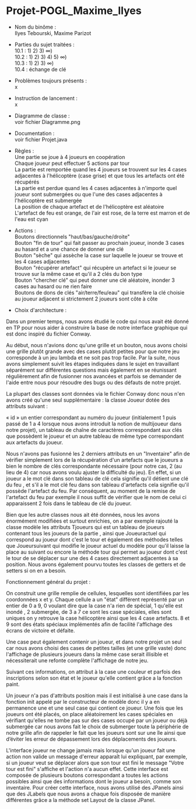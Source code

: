 # Projet-POGL_Maxime_Ilyes

* Nom du binôme : <br/>
Ilyes Tebourski, Maxime Parizot

* Parties du sujet traitées : <br/>
10.1 : 1) 2) 3) ∞) <br/>
10.2 : 1) 2) 3) 4) 5) ∞) <br/>
10.3 : 1) 2) 3) ∞) <br/>
10.4 : échange de clé

* Problèmes toujours présents : <br/>
x <br/>

* Instruction de lancement : <br/>
x <br/>

* Diagramme de classe : <br/>
voir fichier Diagramme.png

* Documentation : <br/>
voir fichier Projet.java

* Règles : <br/>
Une partie se joue à 4 joueurs en coopération <br/>
Chaque joueur peut effectuer 5 actions par tour <br/>
La partie est remportée quand les 4 joueurs se trouvent sur les 4 cases adjacentes à l'hélicoptère (case grise) et que tous les artefacts ont été récupérés <br/>
La partie est perdue quand les 4 cases adjacentes à n'importe quel joueur sont submergées ou que l'une des cases adjacentes à l'hélicoptère est submergée <br/>
La position de chaque artefact et de l'hélicoptère est aléatoire <br/>
L'artefact de feu est orange, de l'air est rose, de la terre est marron et de l'eau est cyan

* Actions : <br/>
Boutons directionnels "haut/bas/gauche/droite" <br/>
Bouton "fin de tour" qui fait passer au prochain joueur, inonde 3 cases au hasard et a une chance de donner une clé <br/>
Bouton "sèche" qui assèche la case sur laquelle le joueur se trouve et les 4 cases adjacentes <br/>
Bouton "récupérer artefact" qui récupère un artefact si le joueur se trouve sur la même case et qu'il a 2 clés du bon type <br/>
Bouton "chercher clé" qui peut donner une clé aléatoire, inonder 3 cases au hasard ou ne rien faire <br/>
Boutons de dons de clés "air/terre/feu/eau" qui transfère la clé choisie au joueur adjacent si strictement 2 joueurs sont côte à côte <br/>

* Choix d'architecture : <br/>

Dans un premier temps, nous avons étudié le code qui nous avait été donné en TP pour nous aider à construire la base de notre interface graphique qui est donc inspiré du fichier Conway.

Au début, nous n'avions donc qu'une grille et un bouton, nous avons choisi une grille plutôt grande avec des cases plutôt petites pour que notre jeu corresponde 
à un jeu lambda et ne soit pas trop facile. Par la suite, nous avons simplement suivit les étapes indiquées dans le sujet en travaillant séparément sur différentes questions mais également en se réunissant régulièrement afin de fusionner nos avancées et parfois se demander de l'aide entre nous pour résoudre des bugs ou des défauts de notre projet.

La plupart des classes sont données via le fichier Conway donc nous n'en avons créé qu'une seul supplémentaire : la classe Joueur dotée des attributs suivant : 

« id » un entier correspondant au numéro du joueur (initialement 1 puis passé de 1 a 4 lorsque nous avons introduit la notion de multijoueur dans notre projet), un tableau de chaîne de caractères correspondant aux clés que possèdent le joueur et un autre tableau de même type correspondant aux artefacts du joueur. 

Nous n'avons pas fusionné les 2 derniers attributs en un "Inventaire" afin de vérifier simplement lors de la récupération d'un artefacts que le joueurs a bien le nombre de clés correspondante nécessaire (pour notre cas, 2 (au lieu de 4) car nous avons voulu ajuster la difficulté du jeu). En effet, si un joueur a le mot clé dans son tableau de clé cela signifie qu'il détient une clé du feu , et s'il a le mot clé feu dans son tableau d'artefacts cela signifie qu'il possède l'artefact du feu. Par 
conséquent, au moment de la remise de l'artefact du feu par exemple il nous suffit de vérifier que le nom de celui ci apparaissent 2 fois dans le tableau de clé du joueur.

Bien que les autre classes nous ait été données, nous les avons énormément modifiées et surtout enrichies, on a par exemple rajouté la classe modèle les attributs Tjoueurs qui est un tableau de joueurs contenant tous les joueurs de la partie , ainsi que Joueuractuel qui correspond au joueur dont c'est le tour et également des méthodes telles que Joueursuivant qui modifie le joueur actuel du modèle pour qu'il laisse la place au suivant ou encore la méthode tour qui permet au joueur dont c'est le tour de se déplacer sur une des 4 cases directement adjacentes à sa position. Nous avons également pourvu toutes les classes de getters et de setters si on en a besoin. 


Fonctionnement général du projet : 

On construit une grille remplie de cellules, lesquelles sont identifiées par les coordonnées x et y. Chaque cellule a un "état" différent représenté par un entier de 0 a 9, 0 voulant dire que la case n'a rien de spécial, 1 qu'elle est inondé , 2 submergée, de 3 a 7 ce sont les case spéciales, elles sont uniques on y retrouve la case hélicoptère ainsi que les 4 case artefacts. 8 et 9 sont des états spéciaux implémentés afin de facilité l'affichage des écrans de victoire et défaite. 

Une case peut également contenir un joueur, et dans notre projet un seul car nous avons choisi des cases de petites tailles (et une grille vaste) donc l'affichage de plusieurs joueurs dans la même case serait illisible et nécessiterait une refonte complète l'affichage de notre jeu.

Suivant ces informations, on attribut à la case une couleur et parfois des inscriptions selon son état et le joueur qu'elle contient grâce a la fonction paint. 

Un joueur n'a pas d'attributs position mais il est initialisé à une case dans la fonction init appelé par le constructeur de modèle donc il y a en permanence une et une seul case qui contient ce joueur. Une fois que les joueurs ont été placés, on place aléatoirement les cases spéciales en vérifiant qu'elles ne tombe pas sur des cases occupé par un joueur ou déjà submergée car nous avons fait le choix de submerger toute la périphérie de notre grille afin de rappeler le fait que les joueurs sont sur une île ainsi que d’éviter les erreur de dépassement lors des déplacements des joueurs. 

L'interface joueur ne change jamais mais lorsque qu'un joueur fait une action non valide un message d'erreur apparaît lui expliquant, par exemple, si un joueur veut se déplacer alors que son tour est fini le message "Votre tour est fini" s'affiche et l'action n'a aucun effet.
Cette interface est composée de plusieurs boutons correspondant a toutes les actions possibles ainsi que des informations dont le joueur a besoin, comme son inventaire. Pour créer cette interface, nous avons utilisé des JPanels ainsi que des JLabels que nous avons a chaque fois disposée de manière différentes grâce a la méthode set Layout de la classe JPanel. 
